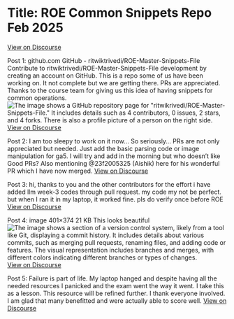 # Title: ROE Common Snippets Repo Feb 2025
[View on Discourse](https://discourse.onlinedegree.iitm.ac.in/t/roe-common-snippets-repo-feb-2025/168901)

Post 1: github.com GitHub - ritwiktrivedi/ROE-Master-Snippets-File Contribute to ritwiktrivedi/ROE-Master-Snippets-File development by creating an account on GitHub. This is a repo some of us have been working on. It not complete but we are getting there. PRs are appreciated. Thanks to the course team for giving us this idea of having snippets for common operations.
![The image shows a GitHub repository page for "ritwikrivedi/ROE-Master-Snippets-File." It includes details such as 4 contributors, 0 issues, 2 stars, and 4 forks. There is also a profile picture of a person on the right side.](https://europe1.discourse-cdn.com/flex013/uploads/iitm/optimized/3X/4/7/4780e9efee3fee9a734598aa75a48693828aadb0_2_690x344.png)
[View on Discourse](https://discourse.onlinedegree.iitm.ac.in/t/roe-common-snippets-repo-feb-2025/168901/1)


Post 2: I am too sleepy to work on it now… So seriously… PRs are not only appreciated but needed. Just add the basic parsing code or image manipulation for ga5. I will try and add in the morning but who doesn’t like Good PRs? Also mentioning @23f2005325 (Aishik) here for his wonderful PR which I have now merged.
[View on Discourse](https://discourse.onlinedegree.iitm.ac.in/t/roe-common-snippets-repo-feb-2025/168901/2)


Post 3: hi, thanks to you and the other contributors for the effort i have added llm week-3 codes through pull request. my code my not be perfect. but when I ran it in my laptop, it worked fine. pls do verify once before ROE
[View on Discourse](https://discourse.onlinedegree.iitm.ac.in/t/roe-common-snippets-repo-feb-2025/168901/3)


Post 4: image 401×374 21 KB This looks beautiful
![The image shows a section of a version control system, likely from a tool like Git, displaying a commit history. It includes details about various commits, such as merging pull requests, renaming files, and adding code or features. The visual representation includes branches and merges, with different colors indicating different branches or types of changes.](https://europe1.discourse-cdn.com/flex013/uploads/iitm/original/3X/6/4/64c7cdf7626ee50fdc262143cf9484c83a546333.png)
[View on Discourse](https://discourse.onlinedegree.iitm.ac.in/t/roe-common-snippets-repo-feb-2025/168901/4)


Post 5: Failure is part of life. My laptop hanged and despite having all the needed resources I panicked and the exam went the way it went. I take this as a lesson. This resource will be refined further. I thank everyone involved. I am glad that many benefitted and were actually able to score well.
[View on Discourse](https://discourse.onlinedegree.iitm.ac.in/t/roe-common-snippets-repo-feb-2025/168901/5)


